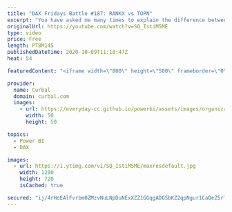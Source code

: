 ```yaml
---
title: "DAX Fridays Battle #187: RANKX vs TOPN"
excerpt: "You have asked me many times to explain the difference between RANKX and TOPN and it is finally here.  Links to related videos: 00:30 Calculate vs calculatetable https://www.youtube.com/watch?v=P4B9FbzrotM  01:55 Scalar vs table vs other DAX functions https://www.youtube.com/watch?v=oA_GYuoqgsY  05:56"
originalUrl: https://youtube.com/watch?v=SQ_IstiM5ME
type: video
price: Free
length: PT8M14S
publishedDateTime: 2020-10-09T11:10:47Z
heat: 54

featuredContent: "<iframe width=\"800\" height=\"500\" frameborder=\"0\" src=\"https://www.youtube.com/embed/SQ_IstiM5ME\" allow=\"accelerometer; autoplay; encrypted-media; gyroscope; picture-in-picture\" allowfullscreen></iframe>"

provider:
  name: Curbal
  domain: curbal.com
  images:
    - url: https://everyday-cc.github.io/powerbi/assets/images/organizations/curbal.com-50x50.jpg
      width: 50
      height: 50

topics:
  - Power BI
  - DAX

images:
  - url: https://i.ytimg.com/vi/SQ_IstiM5ME/maxresdefault.jpg
    width: 1280
    height: 720
    isCached: true

secured: "ij/4rHoEAlFvrbm0ZMzvNuLNpDuNExXZZ1GGqgADGSbKZ2qpNgur1CaQeZ5rl2PHYekkWHM8T1x8Waw+6Erpm/fhhvjv/vb7HCQpm/k3k0+37EpUPmkC9PFg+fVqPh7iqmj4194AKcgAxLCnLmK2GrhgfAxZiogdMcvYKhKHhHF8kmuwgZtCHnsx7UIqIKqwb0ukbbCy1Y9PCkIlcTJXcBCFBAJdkRdbONrzyidxfI++rlJ2ou7qpQyJSKLonH0vbMgm0/ubpRmLnwwm+uQbzIhkon7u7a1bNRhdqA5p4t6ocJIpUBNR/T2MXxHEPwxqHZi45Rf8w6701VLfdCTDFuXTjBRn8gO0HYgWbDvXmDnaeH9KKTpG5R1UbIJj82r59bGBedMf77dNufYQJnjoAmVQFUhNYaqOBVSHySB+ekM=;ergJO1MXh+DYPvZYJM/bPw=="
---
```


